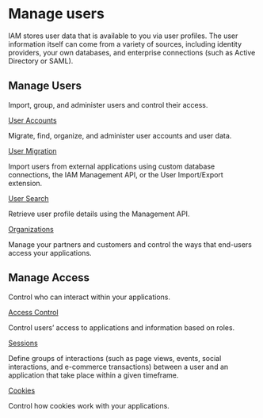 # Manage users

IAM stores user data that is available to you via user profiles. The user information itself can come from a variety of sources, including identity providers, your own databases, and enterprise connections (such as Active Directory or SAML).

## Manage Users
Import, group, and administer users and control their access.

[User Accounts]()

Migrate, find, organize, and administer user accounts and user data.

[User Migration]()

Import users from external applications using custom database connections, the IAM Management 
API, or the User Import/Export extension.

[User Search]()

Retrieve user profile details using the Management API.

[Organizations]()

Manage your partners and customers and control the ways that end-users access your applications.


## Manage Access
Control who can interact within your applications.

[Access Control]()

Control users’ access to applications and information based on roles.

[Sessions]()

Define groups of interactions (such as page views, events, social interactions, and e-commerce transactions) between a user and an application that take place within a given timeframe.

[Cookies]()

Control how cookies work with your applications.
